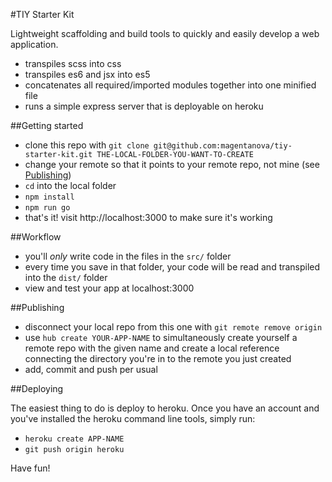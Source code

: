 #TIY Starter Kit

Lightweight scaffolding and build tools to quickly and easily develop a web application. 

  - transpiles scss into css
  - transpiles es6 and jsx into es5
  - concatenates all required/imported modules together into one minified file
  - runs a simple express server that is deployable on heroku
  
##Getting started

  - clone this repo with `git clone git@github.com:magentanova/tiy-starter-kit.git THE-LOCAL-FOLDER-YOU-WANT-TO-CREATE`
  - change your remote so that it points to your remote repo, not mine (see [Publishing](##Publishing))
  - `cd` into the local folder
  - `npm install`
  - `npm run go`
  - that's it! visit http://localhost:3000 to make sure it's working
  
##Workflow
  
  - you'll *only* write code in the files in the `src/` folder
  - every time you save in that folder, your code will be read and transpiled into the `dist/` folder 
  - view and test your app at localhost:3000
  
##Publishing

  - disconnect your local repo from this one with `git remote remove origin`
  - use `hub create YOUR-APP-NAME` to simultaneously create yourself a remote repo with the given name and create a local reference connecting the directory you're in to the remote you just created
  - add, commit and push per usual

##Deploying 

The easiest thing to do is deploy to heroku. Once you have an account and you've installed the heroku command line tools, simply run: 
 
  - `heroku create APP-NAME`
  - `git push origin heroku`

Have fun!
